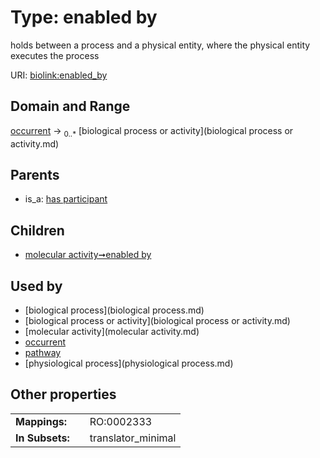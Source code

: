 
# Type: enabled by


holds between a process and a physical entity, where the physical entity executes the process

URI: [biolink:enabled_by](https://w3id.org/biolink/vocab/enabled_by)


## Domain and Range

[occurrent](occurrent.md) ->  <sub>0..*</sub> [biological process or activity](biological process or activity.md)

## Parents

 *  is_a: [has participant](has_participant.md)

## Children

 *  [molecular activity➞enabled by](molecular_activity_enabled_by.md)

## Used by

 * [biological process](biological process.md)
 * [biological process or activity](biological process or activity.md)
 * [molecular activity](molecular activity.md)
 * [occurrent](occurrent.md)
 * [pathway](pathway.md)
 * [physiological process](physiological process.md)

## Other properties

|  |  |  |
| --- | --- | --- |
| **Mappings:** | | RO:0002333 |
| **In Subsets:** | | translator_minimal |

